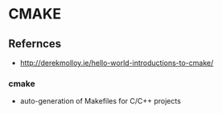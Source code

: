 # CMAKE

## Refernces
- http://derekmolloy.ie/hello-world-introductions-to-cmake/


### cmake
- auto-generation of Makefiles for C/C++ projects